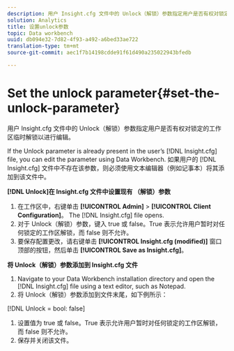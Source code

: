 ```yaml
---
description: 用户 Insight.cfg 文件中的 Unlock（解锁）参数指定用户是否有权对锁定的工作区临时解锁以进行编辑。
solution: Analytics
title: 设置unlock参数
topic: Data workbench
uuid: db094e32-7d82-4f93-a492-a6bed33ae722
translation-type: tm+mt
source-git-commit: aec1f7b14198cdde91f61d490a235022943bfedb

---
```



# Set the unlock parameter{#set-the-unlock-parameter}

用户 Insight.cfg 文件中的 Unlock（解锁）参数指定用户是否有权对锁定的工作区临时解锁以进行编辑。

If the Unlock parameter is already present in the user’s [!DNL Insight.cfg] file, you can edit the parameter using Data Workbench. 如果用户的 [!DNL Insight.cfg] 文件中不存在该参数，则必须使用文本编辑器（例如记事本）将其添加到该文件中。

**[!DNL Unlock]在 Insight.cfg 文件中设置现有 （解锁）参数**

1. 在工作区中，右键单击 **[!UICONTROL Admin]** > **[!UICONTROL Client Configuration]**。 The [!DNL Insight.cfg] file opens.
1. 对于 Unlock（解锁）参数，键入 true 或 false。True 表示允许用户暂时对任何锁定的工作区解锁，而 false 则不允许。
1. 要保存配置更改，请右键单击 **[!UICONTROL Insight.cfg (modified)]** 窗口顶部的按钮，然后单击 **[!UICONTROL Save as Insight.cfg]**。

**将 Unlock（解锁）参数添加到 Insight.cfg 文件**

1. Navigate to your Data Workbench installation directory and open the [!DNL Insight.cfg] file using a text editor, such as Notepad.
1. 将 Unlock（解锁）参数添加到文件末尾，如下例所示：

[!DNL Unlock = bool: false]

1. 设置值为 true 或 false。True 表示允许用户暂时对任何锁定的工作区解锁，而 false 则不允许。
1. 保存并关闭该文件。

